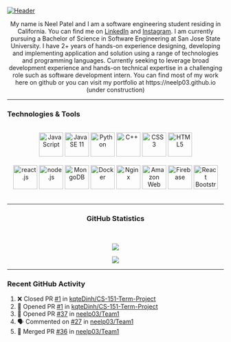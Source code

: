 [![Header](https://raw.githubusercontent.com/neelp03/neelp03/main/read_me_assets/banner.jfif "Header")](https://github.com/neelp03/neelp03/blob/main/banner.jfif)

<!-- HTML CODE -->
<html>
	<body>
		<p align="center">
			My name is Neel Patel and I am a software engineering student residing in California. You can find me on <a href="https://www.linkedin.com/in/neel-patel-01/">LinkedIn</a> and <a href="https://www.instagram.com/neel__patel03/">Instagram</a>. I am currently pursuing a Bachelor of Science in Software Engineering at San Jose State University. I have 2+ years of hands-on experience designing, developing and implementing application and solution using a range of technologies and programming languages. Currently seeking to leverage broad development experience and hands-on technical expertise in a challenging role such as software development intern. You can find most of my work here on github or you can visit my portfolio at https://neelp03.github.io (under construction)
		</p>
		  <hr />
		<h3>Technologies & Tools</h3>
		 <br/>
		 <div align="center">
		 	<img width="56px" src="https://raw.githubusercontent.com/neelp03/neelp03/main/read_me_assets/icons8-javascript-48.png" alt="JavaScript"/>
			<img width="56px" src="https://raw.githubusercontent.com/neelp03/neelp03/main/read_me_assets/icons8-java-48.png" alt="Java SE 11"/>
			<img width="56px" src="https://raw.githubusercontent.com/neelp03/neelp03/main/read_me_assets/icons8-python-48.png" alt="Python"/>
			<img width="56px" src="https://raw.githubusercontent.com/neelp03/neelp03/main/read_me_assets/icons8-c%2B%2B-48.png" alt="C++"/>
			<img width="56px" src="https://raw.githubusercontent.com/neelp03/neelp03/main/read_me_assets/icons8-css3-48.png" alt="CSS3"/>
			<img width="56px" src="https://raw.githubusercontent.com/neelp03/neelp03/main/read_me_assets/icons8-html-5-48.png" alt="HTML5"/>
		 </div>
		 <br/>
		 <div align="center">
			<img width="56px" src="https://raw.githubusercontent.com/neelp03/neelp03/main/read_me_assets/icons8-react-native-48.png" alt="react.js"/> 
			<img width="56px" src="https://raw.githubusercontent.com/neelp03/neelp03/main/read_me_assets/icons8-node-js-48.png" alt="node.js"/> 
			<img width="56px" src="https://raw.githubusercontent.com/neelp03/neelp03/main/read_me_assets/icons8-mongodb-48.png" alt="MongoDB"/> 
			<img width="56px" src="https://raw.githubusercontent.com/neelp03/neelp03/main/read_me_assets/icons8-docker-48.png" alt="Docker"/> 
			<img width="56px" src="https://raw.githubusercontent.com/neelp03/neelp03/main/read_me_assets/icons8-nginx-48.png" alt="Nginx"/> 
			<img width="56px" src="https://raw.githubusercontent.com/neelp03/neelp03/main/read_me_assets/icons8-amazon-web-services-48.png" alt="Amazon Web Services"/> 
			<img width="56px" src="https://raw.githubusercontent.com/neelp03/neelp03/main/read_me_assets/icons8-firebase-48.png" alt="Firebase"/>
			<img width="56px" src="https://raw.githubusercontent.com/neelp03/neelp03/main/read_me_assets/react-bootstrap.png" alt="React Bootstrap"/>
		</div>
			<br/>
		   <hr/>
		<h3 align="center"> GitHub Statistics </h3><br/>
		<p align="center">
			<a>
				<img src="https://github-readme-stats.vercel.app/api?username=neelp03&show_icons=true&hide_border=true&border_radius=15px&title_color=FFFFFF&text_color=FFFFFF&icon_color=FFFFFF&bg_color=0,003973,E5E5BE"/>
			</a>
		</p>
		<p align="center">
			<a>
				<img src="http://github-readme-streak-stats.herokuapp.com/?user=neelp03&hide_border=true&background=003973&currStreakNum=E5E5BE&stroke=FFFFFF&ring=7B969B&sideNums=E5E5BE&sideLabels=7B969B&fire=FFFFFF&currStreakLabel=FFFFFF&dates=DDDDDD"/>
			</a>
		</p>
		<hr/>
	</body>
</html>
<!-- HTML CODE END -->
<!-- GITHUB ACTIVITY SECTION EDITED BY GH ACTIONS -->

### Recent GitHub Activity

<!--START_SECTION:activity-->
1. ❌ Closed PR [#1](https://github.com/kqteDinh/CS-151-Term-Project/pull/1) in [kqteDinh/CS-151-Term-Project](https://github.com/kqteDinh/CS-151-Term-Project)
2. 💪 Opened PR [#1](https://github.com/kqteDinh/CS-151-Term-Project/pull/1) in [kqteDinh/CS-151-Term-Project](https://github.com/kqteDinh/CS-151-Term-Project)
3. 💪 Opened PR [#37](https://github.com/neelp03/Team1/pull/37) in [neelp03/Team1](https://github.com/neelp03/Team1)
4. 🗣 Commented on [#27](https://github.com/neelp03/Team1/issues/27) in [neelp03/Team1](https://github.com/neelp03/Team1)
5. 🎉 Merged PR [#36](https://github.com/neelp03/Team1/pull/36) in [neelp03/Team1](https://github.com/neelp03/Team1)
<!--END_SECTION:activity-->
